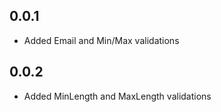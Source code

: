 ## 0.0.1

- Added Email and Min/Max validations

## 0.0.2

- Added MinLength and MaxLength validations
